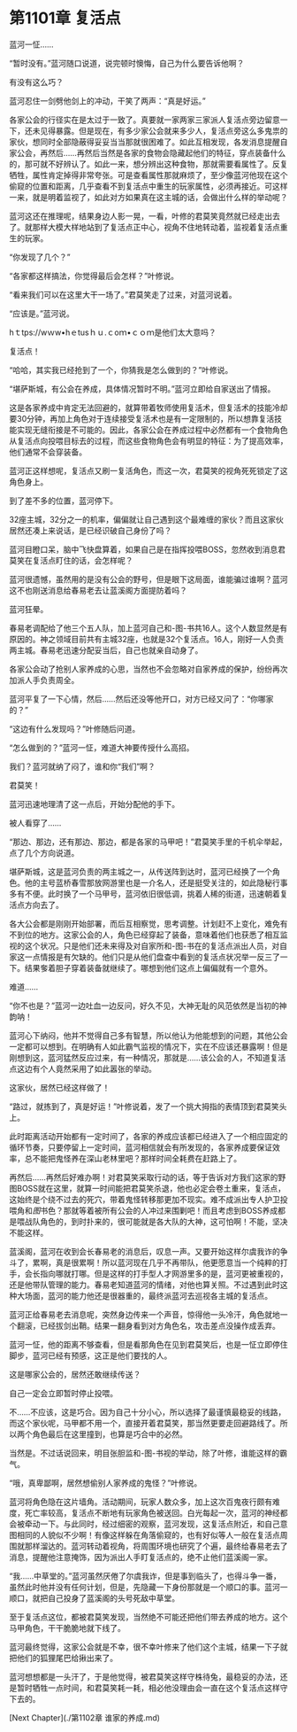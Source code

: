 # 第1101章 复活点

蓝河一怔……

“暂时没有。”蓝河随口说道，说完顿时懊悔，自己为什么要告诉他啊？

有没有这么巧？

蓝河忍住一剑劈他剑上的冲动，干笑了两声：“真是好运。”

各家公会的行径实在是太过于一致了。真要就一家两家三家派人复活点旁边留意一下，还未见得暴露。但是现在，有多少家公会就来多少人，复活点旁这么多鬼祟的家伙，想同时全部隐蔽得妥妥当当那就很困难了。如此互相发现，各发消息提醒自家公会，再然后……再然后当然是各家的食物会隐藏起他们的特征，穿点装备什么的，那可就不好辨认了。如此一来，想分辨出这种食物，那就需要看属性了。反复牺牲，属性肯定掉得非常夸张。可是查看属性那就麻烦了，至少像蓝河他现在这个偷窥的位置和距离，几乎查看不到复活点中重生的玩家属性，必须再接近。可这样一来，就是明着监视了，如此对方如果真在这主城的话，会做出什么样的举动呢？

蓝河这还在推理呢，结果身边人影一晃，一看，叶修的君莫笑竟然就已经走出去了。就那样大模大样地站到了复活点正中心，视角不住地转动着，监视着复活点重生的玩家。

“你发现了几个？”

“各家都这样搞法，你觉得最后会怎样？”叶修说。

“看来我们可以在这里大干一场了。”君莫笑走了过来，对蓝河说着。

“应该是。”蓝河说。

hｔtps://wｗw•hｅtusｈｕ.ｃoｍ•ｃｏｍ是他们太大意吗？

复活点！

“哈哈，其实我已经抢到了一个，你猜我是怎么做到的？”叶修说。

“堪萨斯城，有公会在养成，具体情况暂时不明。”蓝河立即给自家送出了情报。

这是各家养成中肯定无法回避的，就算带着牧师使用复活术，但复活术的技能冷却要30分钟，再加上角色对于连续接受复活术也是有一定限制的，所以想靠复活技能实现无缝衔接是不可能的。因此，各家公会在养成过程中必然都有一个食物角色从复活点向投喂目标去的过程，而这些食物角色会有明显的特征：为了提高效率，他们通常不会穿装备。

蓝河正这样想呢，复活点又刷一复活角色，而这一次，君莫笑的视角死死锁定了这角色身上。

到了差不多的位置，蓝河停下。

32座主城，32分之一的机率，偏偏就让自己遇到这个最难缠的家伙？而且这家伙居然还凑上来说话，是已经识破自己身份了吗？

蓝河目瞪口呆，脑中飞快盘算着，如果自己是在指挥投喂BOSS，忽然收到消息君莫笑在复活点盯住的话，会怎样呢？

蓝河很遗憾，虽然用的是没有公会的野号，但是眼下这局面，谁能骗过谁啊？蓝河这不也刚送消息给春易老去让蓝溪阁方面提防着吗？

蓝河狂晕。

春易老调配给了他三个五人队，加上蓝河自己和-图-书共16人。这个人数显然是有原因的。神之领域目前共有主城32座，也就是32个复活点。16人，刚好一人负责两主城。春易老迅速分配妥当后，自己也就亲自动身了。

各家公会动了抢别人家养成的心思，当然也不会忽略对自家养成的保护，纷纷再次加派人手负责周全。

蓝河平复了一下心情，然后……然后还没等他开口，对方已经又问了：“你哪家的？”

“这边有什么发现吗？”叶修随后问道。

“怎么做到的？”蓝河一怔，难道大神要传授什么高招。

我们？蓝河就纳了闷了，谁和你“我们”啊？

君莫笑！

蓝河迅速地理清了这一点后，开始分配他的手下。

被人看穿了……

“那边、那边，还有那边、那边，都是各家的马甲吧！”君莫笑手里的千机伞举起，点了几个方向说道。

堪萨斯城，这是蓝河负责的两主城之一，从传送阵到达时，蓝河已经换了一个角色。他的主号蓝桥春雪那放网游里也是一介名人，还是挺受关注的，如此隐秘行事多有不便。此时换了一个马甲号，蓝河依旧很低调，挑着人稀的街道，迅速朝着复活点方向去了。

各大公会都是刚刚开始部署，而后互相察觉，思考调整。计划赶不上变化，难免有不到位的地方。这家公会的人，角色已经穿起了装备，意味着他们也获悉了相互监视的这个状况。只是他们还未来得及对自家所和-图-书在的复活点派出人员，对自家这一点情报是有欠缺的。他们只是从他们盘查中看到的复活点状况举一反三了一下。结果奓着胆子穿着装备就继续了。哪想到他们这点上偏偏就有一个意外。

难道……

“你不也是？”蓝河一边吐血一边反问，好久不见，大神无耻的风范依然是当初的神韵呐！

蓝河心下纳闷，他并不觉得自己多有智慧，所以他认为他能想到的问题，其他公会一定都可以想到。在明确有人如此霸气监视的情况下，实在不应该还暴露啊！但是刚想到这，蓝河猛然反应过来，有一种情况，那就是……该公会的人，不知道复活点这边有个人竟然采用了如此嚣张的举动。

这家伙，居然已经这样做了！

“路过，就拣到了，真是好运！”叶修说着，发了一个挑大拇指的表情顶到君莫笑头上。

此时距离活动开始都有一定时间了，各家的养成应该都已经进入了一个相应固定的循环节奏，只要停留上一定时间，蓝河相信就会有所发现的，各家养成要保证效率，总不能把鬼怪养在深山老林里吧？那样时间全耗费在赶路上了。

再然后……再然后好难办啊！对君莫笑采取行动的话，等于告诉对方我们这家的野图BOSS就在这里，就算一时间能把君莫笑杀退，他也必定会卷土重来，复活点，这始终是个绕不过去的死穴，带着鬼怪转移那更加不现实。难不成派出专人护卫投喂角和*图*书色？那就等着被所有公会的人冲过来围剿吧！而且考虑到BOSS养成都是喂战队角色的，到时扑来的，很可能就是各大队的大神，这可怕啊！不能，坚决不能这样。

蓝溪阁，蓝河在收到会长春易老的消息后，叹息一声。又要开始这样尔虞我诈的争斗了，累啊，真是很累啊！所以蓝河现在几乎不再带队，他更愿意当一个纯粹的打手，会长指向哪就打哪。但是这样的打手型人才网游里多的是，蓝河更被重视的，还是他带队管理的能力。春易老知道蓝河的情绪，对他也算关照。不过遇到此时这种大场面，蓝河的能力他还是很器重的，最终派蓝河去巡视各主城的复活点。

蓝河正给春易老去消息呢，突然身边传来一个声音，惊得他一头冷汗，角色就地一个翻滚，已经拔剑出鞘。结果一翻身看到对方角色名，攻击差点没操作成丢弃。

蓝河一怔，他的距离不够查看，但是看那角色在见到君莫笑后，也是一怔立即停住脚步，蓝河已经有预感，这正是他们要找的人。

这是哪家公会的，居然还敢继续传送？

自己一定会立即暂时停止投喂。

不……不应该，这是巧合。因为自己十分小心，所以选择了最谨慎最稳妥的线路，而这个家伙呢，马甲都不用一个，直接开着君莫笑，那当然更要走回避路线了。所以两个角色最后在这里撞到，也算是巧合中的必然。

当然是。不过话说回来，明目张胆监和-图-书视的举动，除了叶修，谁能这样的霸气。

“哦，真卑鄙啊，居然想偷别人家养成的鬼怪？”叶修说。

蓝河将角色隐在这片墙角。活动期间，玩家人数众多，加上这次百鬼夜行颇有难度，死亡率较高，复活点不断地有玩家角色被送回。白光每起一次，蓝河的神经都会被牵动一下。与此同时，经过细密的观察，蓝河发现，这复活点附近，和自己意图相同的人貌似不少啊！有像这样躲在角落偷窥的，也有好似等人一般在复活点周围就那样溜达的。蓝河转动着视角，将周围环境也研究了个遍，最终给春易老去了消息，提醒他注意掩饰，因为派出人手盯复活点的，绝不止他们蓝溪阁一家。

“我……中草堂的。”蓝河虽然厌倦了尔虞我诈，但是事到临头了，也得斗争一番，虽然此时他并没有任何计划，但是，先隐藏一下身份那就是一个顺口的事。蓝河一顺口，就把自己投身了蓝溪阁的头号死敌中草堂。

至于复活点这位，都被君莫笑发现，当然绝不可能还把他们带去养成的地方。这个马甲角色，干干脆脆地就下线了。

蓝河最终觉得，这家公会就是不幸，很不幸叶修来了他们这个主城，结果一下子就把他们的狐狸尾巴给揪出来了。

蓝河想想都是一头汗了，于是他觉得，被君莫笑这样守株待兔，最稳妥的办法，还是暂时牺牲一点时间，和君莫笑耗一耗，相必他没理由会一直在这个复活点这样守下去的。



[Next Chapter](./第1102章 谁家的养成.md)